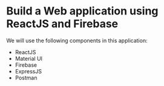 # Build a Web application using ReactJS and Firebase

We will use the following components in this application:

- ReactJS
- Material UI
- Firebase
- ExpressJS
- Postman
